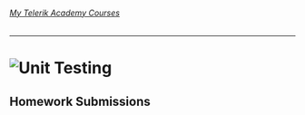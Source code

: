 ###### [My Telerik Academy Courses](https://github.com/nikolovdeyan/TelerikAcademy) 
-------------------------------------

![Unit Testing](https://raw.githubusercontent.com/nikolovdeyan/telerikacademy/master/.resources/UnitTesting_large.png)
=====================================

## Homework Submissions

